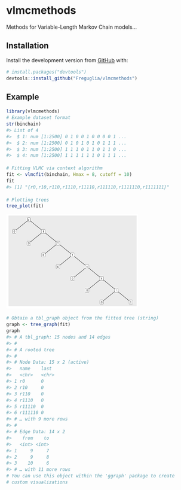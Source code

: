 
<!-- README.md is generated from README.Rmd. Please edit that file -->

# vlmcmethods

<!-- badges: start -->
<!-- badges: end -->

Methods for Variable-Length Markov Chain models…

## Installation

Install the development version from [GitHub](https://github.com/) with:

``` r
# install.packages("devtools")
devtools::install_github("Freguglia/vlmcmethods")
```

## Example

``` r
library(vlmcmethods)
# Example dataset format
str(binchain)
#> List of 4
#>  $ 1: num [1:2500] 0 1 0 0 1 0 0 0 0 1 ...
#>  $ 2: num [1:2500] 0 1 0 1 0 1 0 1 1 1 ...
#>  $ 3: num [1:2500] 1 1 1 0 1 1 0 1 1 0 ...
#>  $ 4: num [1:2500] 1 1 1 1 1 1 0 1 1 1 ...

# Fitting VLMC via context algorithm
fit <- vlmcfit(binchain, Hmax = 8, cutoff = 10)
fit
#> [1] "{r0,r10,r110,r1110,r11110,r111110,r1111110,r1111111}"

# Plotting trees
tree_plot(fit)
```

<img src="man/figures/README-example-1.png" width="70%" />

``` r
# Obtain a tbl_graph object from the fitted tree (string)
graph <- tree_graph(fit)
graph
#> # A tbl_graph: 15 nodes and 14 edges
#> #
#> # A rooted tree
#> #
#> # Node Data: 15 x 2 (active)
#>   name    last 
#>   <chr>   <chr>
#> 1 r0      0    
#> 2 r10     0    
#> 3 r110    0    
#> 4 r1110   0    
#> 5 r11110  0    
#> 6 r111110 0    
#> # … with 9 more rows
#> #
#> # Edge Data: 14 x 2
#>    from    to
#>   <int> <int>
#> 1     9     7
#> 2     9     8
#> 3    10     6
#> # … with 11 more rows
# You can use this object within the 'ggraph' package to create 
# custom visualizations
```
